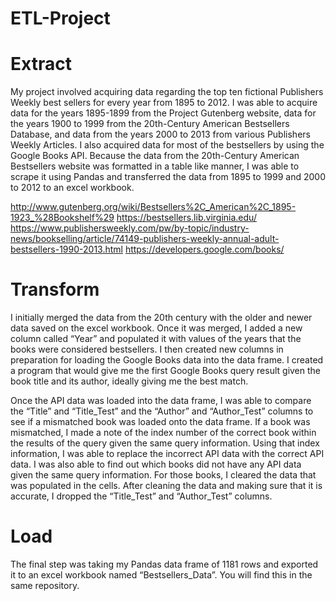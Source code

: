 # ETL-Project

# Extract

  My project involved acquiring data regarding the top ten fictional Publishers Weekly best sellers for every year from 1895 to 2012. I was able to acquire data for the years 1895-1899 from the Project Gutenberg website, data for the years 1900 to 1999 from the 20th-Century American Bestsellers Database, and data from the years 2000 to 2013 from various Publishers Weekly Articles. I also acquired data for most of the bestsellers by using the Google Books API. Because the data from the 20th-Century American Bestsellers website was formatted in a table like manner, I was able to scrape it using Pandas and transferred the data from 1895 to 1999 and 2000 to 2012 to an excel workbook. 

http://www.gutenberg.org/wiki/Bestsellers%2C_American%2C_1895-1923_%28Bookshelf%29
https://bestsellers.lib.virginia.edu/
https://www.publishersweekly.com/pw/by-topic/industry-news/bookselling/article/74149-publishers-weekly-annual-adult-bestsellers-1990-2013.html
https://developers.google.com/books/

# Transform

  I initially merged the data from the 20th century with the older and newer data saved on the excel workbook. Once it was merged, I added a new column called “Year” and populated it with values of the years that the books were considered bestsellers. I then created new columns in preparation for loading the Google Books data into the data frame. I created a program that would give me the first Google Books query result given the book title and its author, ideally giving me the best match. 
  
  Once the API data was loaded into the data frame, I was able to compare the “Title” and “Title_Test”  and the “Author” and “Author_Test” columns to see if a mismatched book was loaded onto the data frame. If a book was mismatched, I made a note of the index number of the correct book within the results of the query given the same query information. Using that index information, I was able to replace the incorrect API data with the correct API data. I was also able to find out which books did not have any API data given the same query information. For those books, I cleared the data that was populated in the cells. After cleaning the data and making sure that it is accurate, I dropped the “Title_Test” and “Author_Test” columns. 

# Load

  The final step was taking my Pandas data frame of 1181 rows and exported it to an excel workbook named “Bestsellers_Data”. You will find this in the same repository. 
